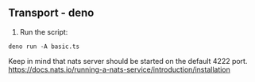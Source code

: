 ## Transport - deno

1. Run the script:
```
deno run -A basic.ts
```

Keep in mind that nats server should be started on the default 4222 port.
https://docs.nats.io/running-a-nats-service/introduction/installation